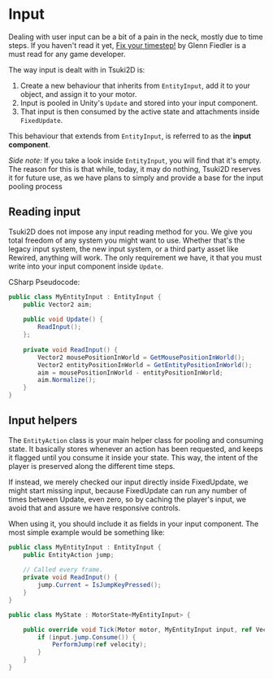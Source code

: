 ﻿# Input

Dealing with user input can be a bit of a pain in the neck, mostly due to time steps.
If you haven't read it yet, [Fix your timestep!](https://gafferongames.com/post/fix_your_timestep/) by Glenn Fiedler
is a must read for any game developer.

The way input is dealt with in Tsuki2D is:
1. Create a new behaviour that inherits from `EntityInput`, add it to your object, and assign it to your motor.
2. Input is pooled in Unity's `Update` and stored into your input component.
3. That input is then consumed by the active state and attachments inside `FixedUpdate`.

This behaviour that extends from `EntityInput`, is referred to as the **input component**.

*Side note:*
If you take a look inside `EntityInput`, you will find that it's empty. The reason for this is that while, today, it may do nothing, Tsuki2D reserves it for future use, as we 
have plans to simply and provide a base for the input pooling process

## Reading input
Tsuki2D does not impose any input reading method for you.
We give you total freedom of any system you might want to use.
Whether that's the legacy input system, the new input system, or a third party asset like Rewired, anything will work.
The only requirement we have, it that you must write into your input component inside `Update`.

CSharp Pseudocode:
```csharp
public class MyEntityInput : EntityInput {
    public Vector2 aim;
    
    public void Update() {
        ReadInput();
    };
    
    private void ReadInput() {
        Vector2 mousePositionInWorld = GetMousePositionInWorld();
        Vector2 entityPositionInWorld = GetEntityPositionInWorld();
        aim = mousePositionInWorld - entityPositionInWorld;
        aim.Normalize();
    }
}
```
## Input helpers

The `EntityAction` class is your main helper class for pooling and consuming state.
It basically stores whenever an action has been requested, and keeps it flagged until you consume it inside your state.
This way, the intent of the player is preserved along the different time steps.

If instead, we merely checked our input directly inside FixedUpdate, we might start missing 
input, because FixedUpdate can run any number of times between Update, even zero, so by 
caching the player's input, we avoid that and assure we have responsive controls.

When using it, you should include it as fields in your input component.
The most simple example would be something like:
```csharp
public class MyEntityInput : EntityInput {
    public EntityAction jump;
    
    // Called every frame.
    private void ReadInput() {
        jump.Current = IsJumpKeyPressed(); 
    }
}

public class MyState : MotorState<MyEntityInput> {

    public override void Tick(Motor motor, MyEntityInput input, ref Vector2 velocity) {
        if (input.jump.Consume()) {
            PerformJump(ref velocity);
        }
    }
}
```